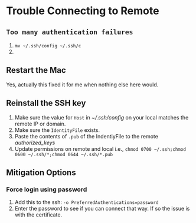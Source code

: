 # Trouble Connecting to Remote

## `Too many authentication failures`

1. `mv ~/.ssh/config ~/.ssh/c`
2.

## Restart the Mac

Yes, actually this fixed it for me when nothing else here would.

## Reinstall the SSH key

1. Make sure the value for `Host` in _~/.ssh/config_ on your local matches the remote IP or domain.
2. Make sure the `IdentityFile` exists.
3. Paste the contents of `.pub` of the IndentiyFile to the remote _authorized_keys_
4. Update permissions on remote and local i.e., `chmod 0700 ~/.ssh;chmod 0600 ~/.ssh/*;chmod 0644 ~/.ssh/*.pub`

## Mitigation Options

### Force login using password

1. Add this to the ssh: `-o PreferredAuthentications=password`
2. Enter the password to see if you can connect that way. If so the issue is with the certificate.

